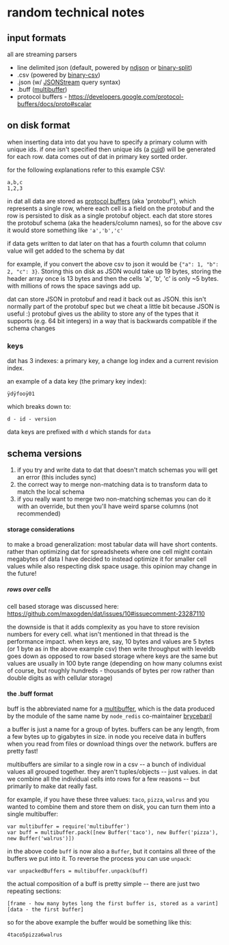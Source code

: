 # random technical notes

## input formats

all are streaming parsers

- line delimited json (default, powered by [ndjson](http://npmjs.org/ndjson) or [binary-split](http://npmjs.org/binary-split))
- .csv (powered by [binary-csv](http://npmjs.org/binary-csv))
- .json (w/ [JSONStream](http://npmjs.org/JSONStream) query syntax)
- .buff ([multibuffer](http://npmjs.org/multibuffer))
- protocol buffers - https://developers.google.com/protocol-buffers/docs/proto#scalar

## on disk format

when inserting data into dat you have to specify a primary column with unique ids. if one isn't specified then unique ids (a [cuid](https://www.npmjs.org/package/cuid)) will be generated for each row. data comes out of dat in primary key sorted order.

for the following explanations refer to this example CSV:

```
a,b,c
1,2,3
```

in dat all data are stored as [protocol buffers](http://npmjs.org/https://developers.google.com/protocol-buffers/docs/proto#scalar) (aka 'protobuf'), which represents a single row, where each cell is a field on the protobuf and the row is persisted to disk as a single protobuf object. each dat store stores the protobuf schema (aka the headers/column names), so for the above csv it would store something like `'a','b','c'`

if data gets written to dat later on that has a fourth column that column value will get added to the schema by dat

for example, if you convert the above csv to json it would be `{"a": 1, "b": 2, "c": 3}`. Storing this on disk as JSON would take up 19 bytes, storing the header array once is 13 bytes and then the cells 'a', 'b', 'c' is only ~5 bytes. with millions of rows the space savings add up.

dat can store JSON in protobuf and read it back out as JSON. this isn't normally part of the protobuf spec but we cheat a little bit because JSON is useful :) protobuf gives us the ability to store any of the types that it supports (e.g. 64 bit integers) in a way that is backwards compatible if the schema changes

### keys

dat has 3 indexes: a primary key, a change log index and a current revision index.

an example of a data key (the primary key index):

```
ÿdÿfooÿ01
````

which breaks down to:

```
d - id - version
```

data keys are prefixed with `d` which stands for `data`

## schema versions

1. if you try and write data to dat that doesn't match schemas you will get an error (this includes sync)
2. the correct way to merge non-matching data is to transform data to match the local schema
3. if you really want to merge two non-matching schemas you can do it with an override, but then you'll have weird sparse columns (not recommended)

#### storage considerations

to make a broad generalization: most tabular data will have short contents. rather than optimizing dat for spreadsheets where one cell might contain megabytes of data I have decided to instead optimize it for smaller cell values while also respecting disk space usage. this opinion may change in the future!

##### rows over cells

cell based storage was discussed here: https://github.com/maxogden/dat/issues/10#issuecomment-23287110

the downside is that it adds complexity as you have to store revision numbers for every cell. what isn't mentioned in that thread is the performance impact. when keys are, say, 10 bytes and values are 5 bytes (or 1 byte as in the above example csv) then write throughput with leveldb goes down as opposed to row based storage where keys are the same but values are usually in 100 byte range (depending on how many columns exist of course, but roughly hundreds - thousands of bytes per row rather than double digits as with cellular storage)


#### the .buff format

buff is the abbreviated name for a [multibuffer](https://github.com/brycebaril/multibuffer), which is the data produced by the module of the same name by `node_redis` co-maintainer [brycebaril](https://github.com/brycebaril/)

a buffer is just a name for a group of bytes. buffers can be any length, from a few bytes up to gigabytes in size. in node you receive data in buffers when you read from files or download things over the network. buffers are pretty fast!

multibuffers are similar to a single row in a csv -- a bunch of individual values all grouped together. they aren't tuples/objects -- just values. in dat we combine all the individual cells into rows for a few reasons -- but primarily to make dat really fast. 

for example, if you have these three values: `taco`, `pizza`, `walrus` and you wanted to combine them and store them on disk, you can turn them into a single multibuffer:

```
var multibuffer = require('multibuffer')
var buff = multibuffer.pack([new Buffer('taco'), new Buffer('pizza'), new Buffer('walrus')])
```

in the above code `buff` is now also a `Buffer`, but it contains all three of the buffers we put into it. To reverse the process you can use `unpack`:

```
var unpackedBuffers = multibuffer.unpack(buff)
```

the actual composition of a buff is pretty simple -- there are just two repeating sections:

```
[frame - how many bytes long the first buffer is, stored as a varint][data - the first buffer]
```

so for the above example the buffer would be something like this:

```
4taco5pizza6walrus
```

